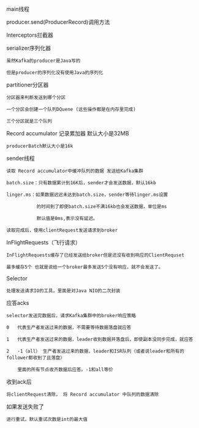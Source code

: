 main线程

producer.send(ProducerRecord)调用方法

Interceptors拦截器

serializer序列化器

    虽然Kafka的producer是Java写的
    
    但是producer的序列化没有使用Java的序列化

partitioner分区器

    分区器来判断发送到哪个分区

    一个分区会创建一个队列DQuene (这些操作都是在内存里完成)

    三个分区就是三个队列

Record accumulator 记录累加器 默认大小是32MB

    producerBatch默认大小是16k

sender线程 

    读取 Record accumulator中缓冲队列的数据 发送给Kafka集群

    batch.size：只有数据累计到16K后，sender才会发送数据，默认16kb

    linger.ms：如果数据迟迟未达到batch.size，sender等待linger.ms设置

               的时间到了即使batch.size不满16kb也会发送数据，单位是ms

               默认值是0ms,表示没有延迟。

    读取完成后，使用clientRequest发送请求到broker

InFlightRequests（飞行请求）

    InFlightRequests缓存了已经发送给broker但是还没有收到响应的ClientRequset

    最多缓存5个 也就是说给一个broker最多发送5个没有响应，就不会发送了。

Selector

    处理发送请求IO的工具，里面是对Java NIO的二次封装

应答acks

    selector发送完数据后，请求Kafka集群中的broker响应策略

    0   代表生产者发送过来的数据，不需要等待数据落盘就应答

    1   代表生产者发送过来的数据，leader收到数据并落盘后，即使副本没同步完成，就应答

    2   -1（all） 生产者发送过来的数据，leader和ISR队列（或者说leader和所有的follower都收到了且落盘）

        里面的所有节点收齐数据后应答。-1和all等价

    
收到ack后

    将clientRequest清除， 将 Record accumulator 中队列的数据清除

如果发送失败了

    进行重试，默认重试次数是int的最大值
    
    
    
